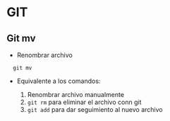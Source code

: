 # GIT

## Git mv

- Renombrar archivo

```git
  git mv
```

- Equivalente a los comandos:

  1. Renombrar archivo manualmente
  2. `git rm` para eliminar el archivo conn git
  3. `git add` para dar seguimiento al nuevo archivo